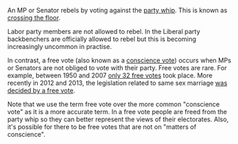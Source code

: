 An MP or Senator rebels by voting against the
[party whip](http://www.peo.gov.au/learning/fact-sheets/party-whip.html). This is known as
[crossing the floor](http://www.peo.gov.au/learning/fact-sheets/crossing-the-floor.html).

Labor party members are not allowed to rebel. In the Liberal party
backbenchers are officially allowed to rebel but this is becoming increasingly uncommon in practise.

In contrast, a free vote (also known as a [conscience vote](http://en.wikipedia.org/wiki/Conscience_vote)) occurs when MPs or Senators are not obliged to vote with their party. Free votes
are rare. For example, between 1950 and 2007
[only 32 free votes](http://www.aph.gov.au/About_Parliament/Parliamentary_Departments/Parliamentary_Library/pubs/rp/rp0809/09rp20#_Toc221347466)
took place. More recently in 2012 and 2013, the legislation related to same sex marriage
[was decided by a free vote](/policies/1).

Note that we use the term free vote over the more common "conscience vote" as it is
a more accurate term. In a free vote people are freed from the party whip so they can better represent
the views of their electorates. Also, it's possible for there to be free votes that are not on
"matters of conscience".
